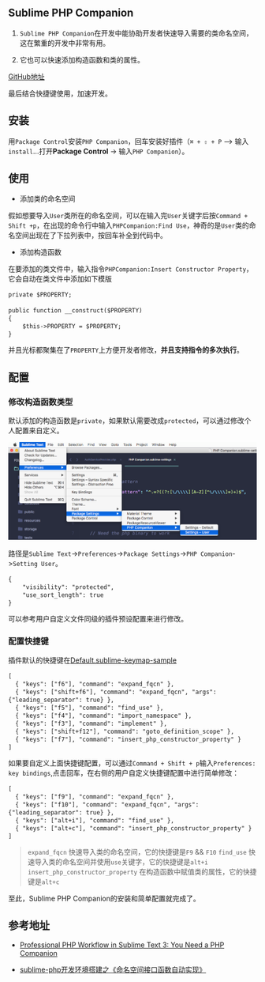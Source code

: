## Sublime PHP Companion

1. `Sublime PHP Companion`在开发中能协助开发者快速导入需要的类命名空间，这在繁重的开发中非常有用。

2. 它也可以快速添加构造函数和类的属性。

[GitHub地址](https://github.com/erichard/SublimePHPCompanion)

最后结合快捷键使用，加速开发。

## 安装

用`Package Control`安装`PHP Companion`，回车安装好插件（`⌘ + ⇧ + P` –> 输入 `install`…打开**Package Control** -> 输入`PHP Companion`）。

## 使用

* 添加类的命名空间

假如想要导入`User`类所在的命名空间，可以在输入完`User`关键字后按`Command + Shift +p`，在出现的命令行中输入`PHPCompanion:Find Use`，神奇的是`User`类的命名空间出现在了下拉列表中，按回车补全到代码中。


* 添加构造函数

在要添加的类文件中，输入指令`PHPCompanion:Insert Constructor Property`，它会自动在类文件中添加如下模版

```
private $PROPERTY;

public function __construct($PROPERTY)
{
    $this->PROPERTY = $PROPERTY;
}
```
并且光标都聚集在了`PROPERTY`上方便开发者修改，**并且支持指令的多次执行**。


## 配置

### 修改构造函数类型
默认添加的构造函数是`private`，如果默认需要改成`protected`，可以通过修改个人配置来自定义。

![Companion User Setting Path](/assets/companion_user_setting_path.png)

路径是`Sublime Text`->`Preferences`->`Package Settings`->`PHP Companion`->`Setting User`。

```
{
    "visibility": "protected",
    "use_sort_length": true
}
```

可以参考用户自定义文件同级的插件预设配置来进行修改。


### 配置快捷键

插件默认的快捷键在[Default.sublime-keymap-sample](https://github.com/erichard/SublimePHPCompanion/blob/master/Default.sublime-keymap-sample)

```
[
  { "keys": ["f6"], "command": "expand_fqcn" },
  { "keys": ["shift+f6"], "command": "expand_fqcn", "args": {"leading_separator": true} },
  { "keys": ["f5"], "command": "find_use" },
  { "keys": ["f4"], "command": "import_namespace" },
  { "keys": ["f3"], "command": "implement" },
  { "keys": ["shift+f12"], "command": "goto_definition_scope" },
  { "keys": ["f7"], "command": "insert_php_constructor_property" }
]
```

如果要自定义上面快捷键配置，可以通过`Command + Shift + p`输入`Preferences: key bindings`,点击回车，在右侧的用户自定义快捷键配置中进行简单修改：

```
[
  { "keys": ["f9"], "command": "expand_fqcn" },
  { "keys": ["f10"], "command": "expand_fqcn", "args": {"leading_separator": true} },
  { "keys": ["alt+i"], "command": "find_use" },
  { "keys": ["alt+c"], "command": "insert_php_constructor_property" }
]
```

> `expand_fqcn` 快速导入类的命名空间，它的快捷键是`F9` && `F10`
> `find_use` 快速导入类的命名空间并使用`use`关键字，它的快捷键是`alt+i`
> `insert_php_constructor_property` 在构造函数中赋值类的属性，它的快捷键是`alt+c`

至此，Sublime PHP Companion的安装和简单配置就完成了。


## 参考地址

- [Professional PHP Workflow in Sublime Text 3: You Need a PHP Companion](https://laracasts.com/series/professional-php-workflow-in-sublime-text/episodes/4)

- [sublime-php开发环境搭建之《命名空间接口函数自动实现》](https://www.jianshu.com/p/5c0460122350)
